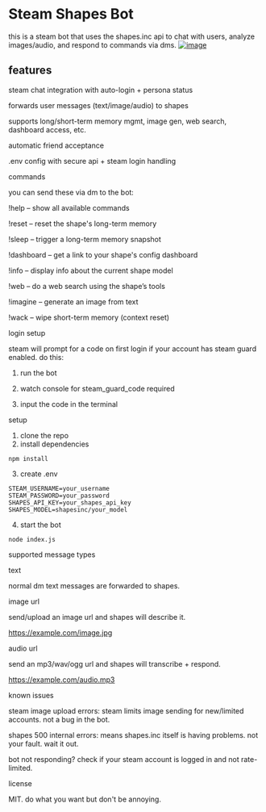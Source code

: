 

# Steam Shapes Bot

this is a steam bot that uses the shapes.inc api to chat with users, analyze images/audio, and respond to commands via dms.
[![image](https://i.imgur.com/qES28n4.png)](https://shapes.inc/slack)

## features

steam chat integration with auto-login + persona status

forwards user messages (text/image/audio) to shapes

supports long/short-term memory mgmt, image gen, web search, dashboard access, etc.

automatic friend acceptance

.env config with secure api + steam login handling


commands

you can send these via dm to the bot:

!help – show all available commands

!reset – reset the shape's long-term memory

!sleep – trigger a long-term memory snapshot

!dashboard – get a link to your shape's config dashboard

!info – display info about the current shape model

!web <query> – do a web search using the shape’s tools

!imagine <prompt> – generate an image from text

!wack – wipe short-term memory (context reset)


login setup

steam will prompt for a code on first login if your account has steam guard enabled. do this:

1. run the bot

2. watch console for steam_guard_code required

3. input the code in the terminal

setup

1. clone the repo
2. install dependencies
```
npm install
```
3. create .env
```
STEAM_USERNAME=your_username
STEAM_PASSWORD=your_password
SHAPES_API_KEY=your_shapes_api_key
SHAPES_MODEL=shapesinc/your_model
```
4. start the bot
```
node index.js
```
supported message types

text

normal dm text messages are forwarded to shapes.

image url

send/upload an image url and shapes will describe it.

https://example.com/image.jpg

audio url

send an mp3/wav/ogg url and shapes will transcribe + respond.

https://example.com/audio.mp3

known issues

steam image upload errors: steam limits image sending for new/limited accounts. not a bug in the bot.

shapes 500 internal errors: means shapes.inc itself is having problems. not your fault. wait it out.

bot not responding? check if your steam account is logged in and not rate-limited.


license

MIT. do what you want but don't be annoying.
